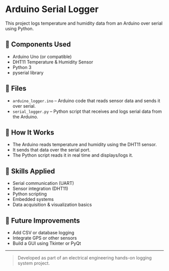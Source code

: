 # Arduino Serial Logger

This project logs temperature and humidity data from an Arduino over serial using Python.

## 🔧 Components Used
- Arduino Uno (or compatible)
- DHT11 Temperature & Humidity Sensor
- Python 3
- pyserial library

## 📂 Files
- `arduino_logger.ino` – Arduino code that reads sensor data and sends it over serial.
- `serial_logger.py` – Python script that receives and logs serial data from the Arduino.

## 🚀 How It Works
- The Arduino reads temperature and humidity using the DHT11 sensor.
- It sends that data over the serial port.
- The Python script reads it in real time and displays/logs it.

## 🧠 Skills Applied
- Serial communication (UART)
- Sensor integration (DHT11)
- Python scripting
- Embedded systems
- Data acquisition & visualization basics

## 📌 Future Improvements
- Add CSV or database logging
- Integrate GPS or other sensors
- Build a GUI using Tkinter or PyQt

---

> Developed as part of an electrical engineering hands-on logging system project.
